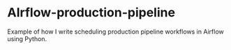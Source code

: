 # AIrflow-production-pipeline
Example of how I write scheduling production pipeline workflows in Airflow using Python.
